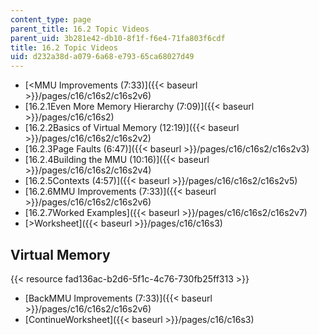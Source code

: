 ```yaml
---
content_type: page
parent_title: 16.2 Topic Videos
parent_uid: 3b281e42-db10-8f1f-f6e4-71fa803f6cdf
title: 16.2 Topic Videos
uid: d232a38d-a079-6a68-e793-65ca68027d49
---
```


*   [\<MMU Improvements (7:33)]({{< baseurl >}}/pages/c16/c16s2/c16s2v6)
*   [16.2.1Even More Memory Hierarchy (7:09)]({{< baseurl >}}/pages/c16/c16s2)
*   [16.2.2Basics of Virtual Memory (12:19)]({{< baseurl >}}/pages/c16/c16s2/c16s2v2)
*   [16.2.3Page Faults (6:47)]({{< baseurl >}}/pages/c16/c16s2/c16s2v3)
*   [16.2.4Building the MMU (10:16)]({{< baseurl >}}/pages/c16/c16s2/c16s2v4)
*   [16.2.5Contexts (4:57)]({{< baseurl >}}/pages/c16/c16s2/c16s2v5)
*   [16.2.6MMU Improvements (7:33)]({{< baseurl >}}/pages/c16/c16s2/c16s2v6)
*   [16.2.7Worked Examples]({{< baseurl >}}/pages/c16/c16s2/c16s2v7)
*   [\>Worksheet]({{< baseurl >}}/pages/c16/c16s3)

Virtual Memory
--------------

{{< resource fad136ac-b2d6-5f1c-4c76-730fb25ff313 >}}

*   [BackMMU Improvements (7:33)]({{< baseurl >}}/pages/c16/c16s2/c16s2v6)
*   [ContinueWorksheet]({{< baseurl >}}/pages/c16/c16s3)
